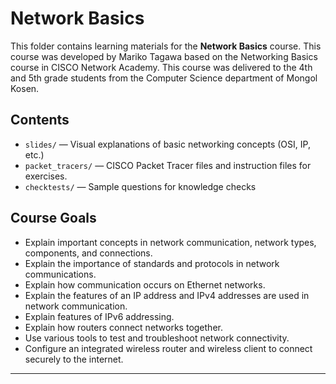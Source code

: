 # Network Basics

This folder contains learning materials for the **Network Basics** course.
This course was developed by Mariko Tagawa based on the Networking Basics course in CISCO Network Academy.
This course was delivered to the 4th and 5th grade students from the Computer Science department of Mongol Kosen.

## Contents
- `slides/` — Visual explanations of basic networking concepts (OSI, IP, etc.)
- `packet_tracers/` — CISCO Packet Tracer files and instruction files for exercises.
- `checktests/` — Sample questions for knowledge checks

## Course Goals
- Explain important concepts in network communication, network types, components, and connections.
- Explain the importance of standards and protocols in network communications.
- Explain how communication occurs on Ethernet networks.
- Explain the features of an IP address and IPv4 addresses are used in network communication.
- Explain features of IPv6 addressing.
- Explain how routers connect networks together.
- Use various tools to test and troubleshoot network connectivity.
- Configure an integrated wireless router and wireless client to connect securely to the internet.


---
